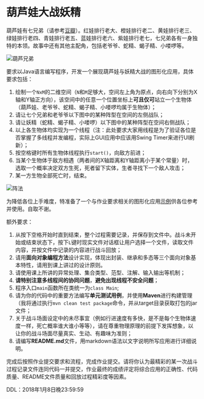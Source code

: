 # 葫芦娃大战妖精

葫芦娃有七兄弟（请参考[豆瓣](https://movie.douban.com/subject/1428576/)）。红娃排行老大、橙娃排行老二、黄娃排行老三、绿娃排行老四、青娃排行老五、蓝娃排行老六、紫娃排行老七，七兄弟各有一身独特的本领。故事中还有其他主配角，包括老爷爷、蛇精、蝎子精、小喽啰等。

![葫芦兄弟](http://english.cri.cn/mmsource/images/2009/06/24/4634carton1.jpg)

要求以Java语言编写程序，开发一个展现葫芦娃与妖精大战的图形化应用，具体要求包括：
1. 绘制一个`NxM`的二维空间（`N`和`M`足够大，空间左上角为原点，向右向下分别为X轴和Y轴正方向），该空间中的任意一个位置坐标上**可且仅可**站立一个生物体（葫芦娃、老爷爷、蛇精、蝎子精、小喽啰均属于生物体）；
2. 请让七个兄弟和老爷爷以下图中的某种阵型在空间的左侧战队；
3. 请让妖精（蛇精、蝎子精、小喽啰）以下图中的某种阵型在空间右侧战队；
4. 以上各生物体均实现为一个线程（注：此处要求大家用线程是为了验证各位是否掌握了多线程并发编程，实际上GUI应用中应该用Swing Timer来进行UI刷新）；
5. 按空格键时所有生物体线程执行`start()`，向敌方前进；
6. 当某个生物体于敌方相遇（两者间的X轴距离和Y轴距离小于某个常量）时，选取一个概率决定双方生死，死者留下实体，生者寻找下一个敌人攻击；
7. 某一方生物全部死亡时，结束。

![阵法](http://www.jingduzhisheng.com/wsxs/201609/12/W020160912537837823809.jpg)

为降低各位上手难度，特准备了一个与作业要求相关的图形化应用[示例](https://github.com/caochun/huluwa)供各位参考并使用。自取不谢。

额外要求：
1. 从按下空格开始时直到结束，整个过程需要记录，并保存到文件中。战斗未开始或结束状态下，按下`L`键时现实文件对话框让用户选择一个文件，读取文件内容，并按文件中记录的内容进行战斗回放；
2. 请用**面向对象编程方法**设计实现，体现出封装、继承和多态等三个面向对象基本特性，请用到课上讲过的设计原则。
3. 请使用课上所讲的异常处理、集合类型、范型、注解、输入输出等机制；
4. **请特别注意多线程间的协同问题**，**避免出现线程不安全问题**；
5. 程序入口`main`函数所在类统一为`class Main`;
6. 请为你的代码中的重要方法编写**单元测试用例**，并使用**Maven**进行构建管理（我将通过执行`mvn clean test package`命令，并从target目录获取打包的jar文件；
7. 关于战斗场面设定中的未尽事宜（例如行进速度有多快，是不是每个生物体速度一样，死亡概率谁大谁小等等），请在尊重物理原理的前提下发挥想象，以让你的战斗场面尽量真实、生动、有趣味为准则；
8. 请编写**README.md**文件，用markdown语法以文字说明所写应用进行详细说明。


完成后按照作业提交要求和流程，完成作业提交。请将你认为最精彩的某一次战斗过程记录文件连同代码一并提交，作业最终的成绩评定将综合应用的正确性、代码质量、README文件质量和回放过程精彩度等因素。



DDL：2018年1月8日晚23:59:59
